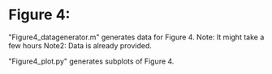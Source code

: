 # Figure 4:

"Figure4_datagenerator.m" generates data for Figure 4.
Note: It might take a few hours
Note2: Data is already provided.

"Figure4_plot.py" generates subplots of Figure 4.
